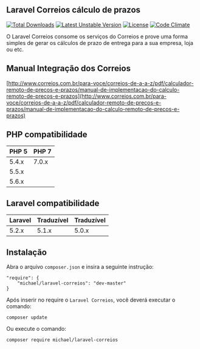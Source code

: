 ## Laravel Correios cálculo de prazos

[![Total Downloads](https://poser.pugx.org/michael/laravel-correios/downloads)](https://poser.pugx.org/michael/laravel-correios/downloads)
[![Latest Unstable Version](https://poser.pugx.org/leaphly/cart-bundle/v/unstable.svg)](//packagist.org/packages/michael/laravel-correios)
[![License](https://poser.pugx.org/leaphly/cart-bundle/license.svg)](https://packagist.org/packages/michael/laravel-correios)
[![Code Climate](https://codeclimate.com/github/michaeldouglas/laravel-correios/badges/gpa.svg)](https://codeclimate.com/github/michaeldouglas/laravel-correios)

O Laravel Correios consome os serviços do Correios e prove uma forma
simples de gerar os cálculos de prazo de entrega para a sua empresa, loja ou etc.

## Manual Integração dos Correios
[http://www.correios.com.br/para-voce/correios-de-a-a-z/pdf/calculador-remoto-de-precos-e-prazos/manual-de-implementacao-do-calculo-remoto-de-precos-e-prazos](http://www.correios.com.br/para-voce/correios-de-a-a-z/pdf/calculador-remoto-de-precos-e-prazos/manual-de-implementacao-do-calculo-remoto-de-precos-e-prazos)

## PHP compatibilidade

 PHP 5    | PHP 7
:---------|:----------
 5.4.x    | 7.0.x
 5.5.x    |
 5.6.x    |

 ## Laravel compatibilidade

 Laravel  | Traduzível | Traduzível
:---------|:---------- | :----------
 5.2.x    | 5.1.x      | 5.0.x

 ## Instalação

Abra o arquivo `composer.json` e insira a seguinte instrução:

    "require": {
        "michael/laravel-correios": "dev-master"
    }

Após inserir no require o `Laravel Correios`, você deverá executar o comando:

    composer update

Ou execute o comando:

    composer require michael/laravel-correios
